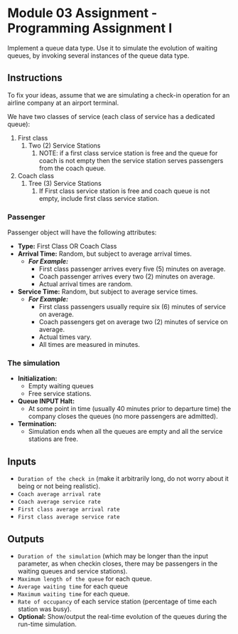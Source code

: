 # Module 03 Assignment - Programming Assignment I

Implement a queue data type. Use it to simulate the evolution of waiting queues, by invoking several instances of the queue data type.

## Instructions

To fix your ideas, assume that we are simulating a check-in operation for an airline company at an airport terminal.

We have two classes of service (each class of service has a dedicated queue):

1. First class
   1. Two (2) Service Stations
      1. NOTE: if a first class service station is free and the queue for coach is not empty then the service station serves passengers from the coach queue.
2. Coach class
   1. Tree (3) Service Stations
      1. If First class service station is free and coach queue is not empty, include first class service station.

### Passenger

Passenger object will have the following attributes:

* **Type:** First Class OR Coach Class
* **Arrival Time:** Random, but subject to average arrival times.
  * ***For Example:***
    * First class passenger arrives every five (5) minutes on average.
    * Coach passenger arrives every two (2) minutes on average.
    * Actual arrival times are random.
* **Service Time:** Random, but subject to average service times.
  * ***For Example:***
    * First class passengers usually require six (6) minutes of service on average.
    * Coach passengers get on average two (2) minutes of service on average.
    * Actual times vary.
    * All times are measured in minutes.

### The simulation

* **Initialization:**
  * Empty waiting queues
  * Free service stations.
* **Queue INPUT Halt:**
  * At some point in time (usually 40 minutes prior to departure time) the company closes the queues (no more passengers are admitted).
* **Termination:**
  * Simulation ends when all the queues are empty and all the service stations are free.

## Inputs

* `Duration of the check in` (make it arbitrarily long, do not worry about it being or not being realistic).
* `Coach average arrival rate`
* `Coach average service rate`
* `First class average arrival rate`
* `First class average service rate`

## Outputs

* `Duration of the simulation` (which may be longer than the input parameter, as when checkin closes, there may be passengers in the waiting queues and service stations).
* `Maximum length of the queue` for each queue.
* `Average waiting time` for each queue
* `Maximum waiting time` for each queue.
* `Rate of occupancy` of each service station (percentage of time each station was busy).
* **Optional:** Show/output the real-time evolution of the queues during the run-time simulation.
